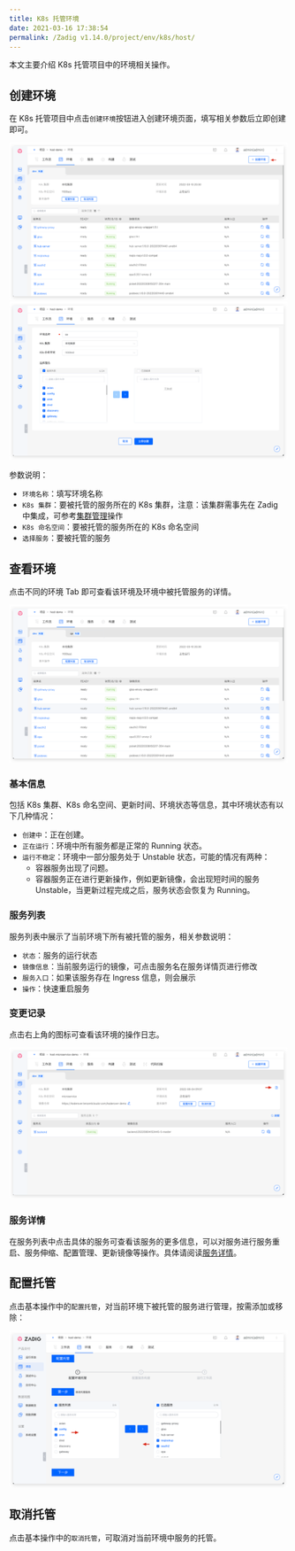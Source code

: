 ```yaml
---
title: K8s 托管环境
date: 2021-03-16 17:38:54
permalink: /Zadig v1.14.0/project/env/k8s/host/
---
```


本文主要介绍 K8s 托管项目中的环境相关操作。

## 创建环境
在 K8s 托管项目中点击`创建环境`按钮进入创建环境页面，填写相关参数后立即创建即可。

![创建托管环境](../_images/create_host_env.png)
![创建托管环境](../_images/create_host_env_1.png)

参数说明：

- `环境名称`：填写环境名称
- `K8s 集群`：要被托管的服务所在的 K8s 集群，注意：该集群需事先在 Zadig 中集成，可参考[集群管理](/cn/Zadig%20v1.14.0/pages/cluster_manage)操作
- `K8s 命名空间`：要被托管的服务所在的 K8s 命名空间
- `选择服务`：要被托管的服务

## 查看环境

点击不同的环境 Tab 即可查看该环境及环境中被托管服务的详情。

![查看托管环境](../_images/list_host_env.png)

### 基本信息
包括 K8s 集群、K8s 命名空间、更新时间、环境状态等信息，其中环境状态有以下几种情况：
- `创建中`：正在创建。
- `正在运行`：环境中所有服务都是正常的 Running 状态。
- `运行不稳定`：环境中一部分服务处于 Unstable 状态，可能的情况有两种：
	- 容器服务出现了问题。
	- 容器服务正在进行更新操作，例如更新镜像，会出现短时间的服务 Unstable，当更新过程完成之后，服务状态会恢复为 Running。

### 服务列表

服务列表中展示了当前环境下所有被托管的服务，相关参数说明：

- `状态`：服务的运行状态
- `镜像信息`：当前服务运行的镜像，可点击服务名在服务详情页进行修改
- `服务入口`：如果该服务存在 Ingress 信息，则会展示
- `操作`：快速重启服务

### 变更记录
点击右上角的图标可查看该环境的操作日志。

![变更记录](../_images/env_oplog_host.png)

### 服务详情

在服务列表中点击具体的服务可查看该服务的更多信息，可以对服务进行服务重启、服务伸缩、配置管理、更新镜像等操作。具体请阅读[服务详情](/cn/Zadig%20v1.14.0/project/env/service/)。

## 配置托管

点击基本操作中的`配置托管`，对当前环境下被托管的服务进行管理，按需添加或移除：

![配置托管环境](../_images/config_host_env.png)

## 取消托管

点击基本操作中的`取消托管`，可取消对当前环境中服务的托管。
